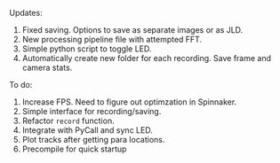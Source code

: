 Updates:
1. Fixed saving. Options to save as separate images or as JLD.
2. New processing pipeline file with attempted FFT.
3. Simple python script to toggle LED.
4. Automatically create new folder for each recording. Save frame and camera stats.

To do:
1. Increase FPS. Need to figure out optimzation in Spinnaker.
2. Simple interface for recording/saving. 
3. Refactor `record` function.
4. Integrate with PyCall and sync LED.
5. Plot tracks after getting para locations.
6. Precompile for quick startup
